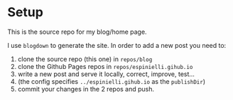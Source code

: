 # Setup

This is the source repo for my blog/home page.

I use `blogdown` to generate the site.
In order to add a new post you need to:

1. clone the source repo (this one) in `repos/blog`
1. clone the Github Pages repos in `repos/espinielli.gihub.io`
1. write a new post and serve it locally, correct, improve, test...
1. (the config specifies `../espinielli.gihub.io` as the `publishDir`)
1. commit your changes in the 2 repos and push.